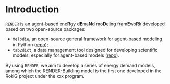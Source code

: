 # Introduction

`RENDER` is an agent-based ene**R**gy d**E**ma**N**d mo**D**eling fram**E**wo**R**k developed based on two open-source packages: 

- `Melodie`, an open-source general framework for agent-based modeling in Python ([repo](https://github.com/ABM4ALL/Melodie));
- `tab2dict`, a data management tool designed for developing scientific models, especially for agent-based models ([repo](https://github.com/SongminYu/tab2dict)). 

By using `RENDER`, we aim to develop a series of energy demand models, among which the RENDER-Building model is the first one developed in the RokiG project under the xxx program.
